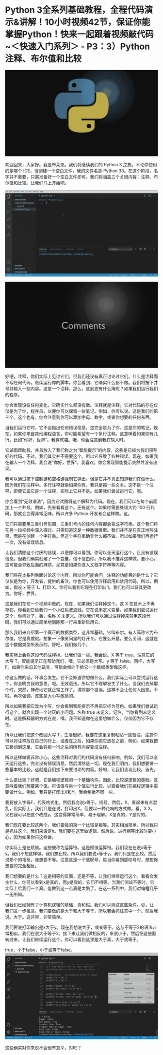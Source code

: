# Python 3全系列基础教程，全程代码演示&讲解！10小时视频42节，保证你能掌握Python！快来一起跟着视频敲代码~＜快速入门系列＞ - P3：3）Python注释、布尔值和比较 

![](img/cdfcccb350a829996d96318bc49917b5_0.png)

欢迎回来，大家好。我是布莱恩。我们将继续我们的 Python 3 之旅。不论你使用的是哪个 IDE，请创建一个空白文件，我的文件名是 Python 33。在这个阶段，名字并不重要，只需准备好一个空白文件即可。我们将涵盖三个关键内容：注释、布尔值和比较。让我们马上开始吧。

![](img/cdfcccb350a829996d96318bc49917b5_2.png)

![](img/cdfcccb350a829996d96318bc49917b5_3.png)

好吧，注释，你们实际上见过它们，但我们还没有真正讨论过它们。什么是注释而不写任何代码，继续运行你的脚本。你会看到，它确实什么都不做。我们将按下井号并输入一些内容。这是一个注释。那么，这到底有什么用呢？如果我们运行我们的程序。

你会发现没有任何变化，它确实什么都没有做。注释就是注释，它对代码的存在仅仅是为了你，程序员，以便你可以保留一些笔记。例如，你可以说。这是我们的第三个。这个也有。你会注意到你可以添加字母、数字，或者你想要的任何东西。

当我们运行它时，它不会抛出任何错误信息。这完全是为了你。这是你的笔记。现在，如果你来自其他编程语言，你可能希望有一个多行注释。这意味着如果你有几行，比如“你好，世界”。我喜欢猫。哦，你会注意到我在输入时。

它试图帮助我，并且放入了我们称之为“智能提示”的内容，这些是已经为我们预写好的代码。不过，我们其实并不需要这个。所以它导致了各种错误。现在，如果我在输入一个注释，我会说“你好，世界”。我喜欢。你会发现智能提示突然并没有出现。

我可以通过按下控制键和空格键强制它弹出。但是它并不真正知道我们在做什么，因为我们在注释中。多行注释就像如果你有，我只是抓一些文本。这不是一个注释，即使它说它是一个注释，实际上它并不是。如果我们尝试运行它，哦。

你会看到“无效语法”。因为它试图将这个解释为代码。现在，我们可以在每个前面加上一个井号。例如，先来看看这个。还有这个。如果你需要处理大约 100 行代码，那就会变得非常乏味。所以许多 Python 开发者会这样做。这。

它们只需要用三重引号包围，三重引号内的任何内容都会变成字符串。这个我们将在另一段视频中深入探讨。只需知道这是一种数据类型。我们并不是在真正地写注释，而是在创建一个字符串。但这个字符串确实什么都不做。所以如果我们再运行一次，没有错误信息。

让我们清除这个讨厌的错误，以便你可以看到。你可以全天运行这个，且没有错误信息。但我们确实创建了一个变量，信不信由你。所以我不推荐这样做，要小心，这可能会导致后面的麻烦。尤其是如果你进入文档字符串等内容。

我们将在本系列后面讨论这个内容。所以你可能会问。注释的功能目的是什么？它仅仅是为你，开发者，提供的备注。你也可以使用注释启用和禁用代码。所以，例如，假设 x 等于 1。打印 X。你可以看到它现在打印出 1。我们也可以将其更改为。你好，世界。

这是我们在前一个视频中做的。现在，如果我们注释掉这个。这 X 在技术上不再存在。你看到它给我们一个小红色波浪线。它在说未定义变量。如果我们尝试运行这个，你猜对了，轰，名称 X 未定义。所以我们可以通过注释掉来禁用这段代码。我们可以通过简单地删除那一行来重新启用它。

那么我们来介绍第一个真正的数据类型，这非常基础，它叫布尔。有人简称它为布尔值。它是真或假。想象一下像房间里的灯开关。它要么开启，要么关闭，这就是这个数据类型所表示的。好吧，我们做几个。

我实际上会将这段代码注释掉。让我们做一些。我会说。X 等于 true。注意它的大写 T，智能提示正在帮助我们，嘿。它必须是大写。y 等于 false。同样，大写 F。如果你来自其他语言，可能会倾向于给它一个数据类型像这样。

你这么做的话，坏事会发生。它不会知道你想做什么。我们实际上可以尝试运行这个，你会明白我的意思。呃。无效语法。所以它不理解发生了什么。当我们去掉那个时，突然，神奇地它就正常工作了。清除那个错误，这样不会让任何人困惑。不啦。再次强调，这些是大小写敏感的。

所以如果我把它改为小写，你会看到智能提示不再把它标为蓝色。如果我们尝试运行这个，就会出现一个讨厌的小问题。名称 true 未定义。记住，当你看到未定义时。这是解释器的方式在说，嘿。我不知道你在这里想做什么。仅仅因为它不存在。

所以让我们把这个改回大写 T，生活很好。我要在这里复制粘贴一些备注。注意你可以将注释放在自己的行上，或者在之后，如果你把它放在之前，例如。如果我把它移动到这里，它会将那一行之后的所有内容变成注释。

所以这样做要非常小心。这些注释对我们的代码没有任何影响。例如，我们可以全天运行这些，完全没有错误消息。然后清除这一切。现在我们明白，我们想要做一些基本的比较。这就是我们接下来要讨论的内容。好的，让我们谈谈比较。首先。

什么是比较？好吧，它是编程逻辑的一个基础构件。因此，比较是逻辑的基础。这意味着我们想要某个值。将该值与另一个值进行比较，以查看我们在编程逻辑中需要做什么。例如，我只是打印出X和Y。我会稍微不同一些。

我将放入字母F，代表格式化。然后我会说x等于。括号。然后，X。看起来有点混乱，但实际上，我们只是在说，打印出X。但要以一种花哨的方式做。看。X X，现在我可以把这个改成y。这变得非常简单，易于理解。X是真的，Y是假的。

我们现在要比较这两个。我们要做的第一个比较是相等。其实相当简单，所以我只是抓住这个。我们来设定h。我们要在这里做逻辑，然后说。进行相等比较时要小心，因为如果你只这样做。

你实际上是在赋值。这些被称为运算符。这是赋值运算符。我们现在在说x等于y。我们不想这样做。我们想比较。所以我们要说x等于y。我们只是在比较。然后说那个的相反。我想要不等。注意这是一个感叹号，每当你看到感叹号时，想想你想要的完全相反。

我们想要的是什么？这是相等的反面，还是不等，让我们继续运行这个。看看会发生什么。你可以看到x是真的，而y是假的，它们不相等。当我们测试不等时，它实际上给我们一个真。能做到这一点真是太酷了。在这一系列中，我们对编程几乎一无所知。

但我们已经拥有了计算机逻辑的基础，真和假。我们可以测试这些条件。😊，让我们进一步推进。我们要做的是大于和大于等于。所以我会抓住其中一个。然后我说。大于。这非常，非常简单。

我们要说打印输出是x大于y。现在我想说大于，或者等于。这与不等于2的语法非常相似，我们在说大于等于2。接下来让我们做相反的，来说小于。然后把这些翻转过来。让我们继续运行这个，你可以看到这里是大于真，大于或等于。

true，小于false，小于或等于false。![](img/cdfcccb350a829996d96318bc49917b5_5.png)

这些确实对你来说不会很有意义，对吧？
